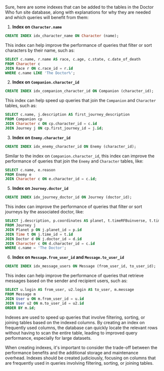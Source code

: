 Sure, here are some indexes that can be added to the tables in the Doctor Who fun site database, along with explanations for why they are needed and which queries will benefit from them:

1. **Index on `Character.name`**
```sql
CREATE INDEX idx_character_name ON Character (name);
```
This index can help improve the performance of queries that filter or sort characters by their name, such as:
```sql
SELECT c.name, r.name AS race, c.age, c.state, c.date_of_death
FROM Character c
JOIN Race r ON c.race_id = r.id
WHERE c.name LIKE 'The Doctor%';
```

2. **Index on `Companion.character_id`**
```sql
CREATE INDEX idx_companion_character_id ON Companion (character_id);
```
This index can help speed up queries that join the `Companion` and `Character` tables, such as:
```sql
SELECT c.name, j.description AS first_journey_description
FROM Companion cp
JOIN Character c ON cp.character_id = c.id
JOIN Journey j ON cp.first_journey_id = j.id;
```

3. **Index on `Enemy.character_id`**
```sql
CREATE INDEX idx_enemy_character_id ON Enemy (character_id);
```
Similar to the index on `Companion.character_id`, this index can improve the performance of queries that join the `Enemy` and `Character` tables, like:
```sql
SELECT c.name, e.reason
FROM Enemy e
JOIN Character c ON e.character_id = c.id;
```

5. **Index on `Journey.doctor_id`**
```sql
CREATE INDEX idx_journey_doctor_id ON Journey (doctor_id);
```
This index can improve the performance of queries that filter or sort journeys by the associated doctor, like:
```sql
SELECT j.description, p.coordinates AS planet, t.timeRFBuinverse, t.timeRFBplanet, c.name AS doctor
FROM Journey j
JOIN Planet p ON j.planet_id = p.id
JOIN Time t ON j.time_id = t.id
JOIN Doctor d ON j.doctor_id = d.id
JOIN Character c ON d.character_id = c.id
WHERE c.name = 'The Doctor';
```

6. **Index on `Message.from_user_id` and `Message.to_user_id`**
```sql
CREATE INDEX idx_message_users ON Message (from_user_id, to_user_id);
```
This index can help improve the performance of queries that retrieve messages based on the sender and recipient users, such as:
```sql
SELECT u.login AS from_user, u2.login AS to_user, m.message
FROM Message m
JOIN User u ON m.from_user_id = u.id
JOIN User u2 ON m.to_user_id = u2.id
ORDER BY m.id;
```

Indexes are used to speed up queries that involve filtering, sorting, or joining tables based on the indexed columns. By creating an index on frequently used columns, the database can quickly locate the relevant rows without having to scan the entire table, leading to improved query performance, especially for large datasets.

When creating indexes, it's important to consider the trade-off between the performance benefits and the additional storage and maintenance overhead. Indexes should be created judiciously, focusing on columns that are frequently used in queries involving filtering, sorting, or joining tables.
